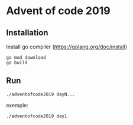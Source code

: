 # Advent of code 2019

## Installation
Install go compiler (https://golang.org/doc/install)
```
go mod download
go build
```
## Run
```
./adventofcode2019 dayN...
```
exemple:
```
./adventofcode2019 day1
```

